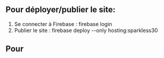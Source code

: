 ## Pour déployer/publier le site:

1. Se connecter à Firebase : firebase login
2. Publier le site : firebase deploy --only hosting:sparkless30

## Pour
